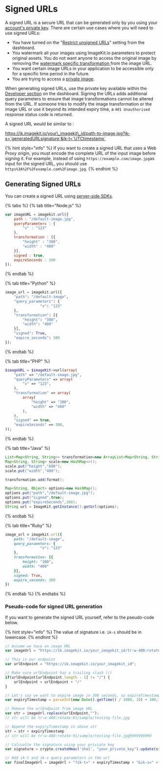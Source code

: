 # Signed URLs

A signed URL is a secure URL that can be generated only by you using your [account's private key](../../api-reference/api-introduction/api-keys.md#private-key). There are certain use cases where you will need to use signed URLs:

* You have turned on the "[Restrict unsigned URLs](./#restricting-unsigned-urls)" setting from the dashboard.
* You watermark all your images using ImageKit.io parameters to protect original assets. You do not want anyone to access the original image by removing the [watermark specific transformation ](../image-transformations/overlay.md#image-overlay)from the image URL.​
* You want certain image URLs in your application to be accessible only for a specific time period in the future.
* You are trying to access a [private image](private-images.md).

When generating signed URLs, use the private key available within the [Developer section](https://imagekit.io/dashboard#developers) on the dashboard. Signing the URLs adds additional query parameters to ensure that image transformations cannot be altered from the URL. If someone tries to modify the image transformation or the image URL or use it beyond its intended expiry time, a `401 Unauthorised` response status code is returned.

A signed URL would be similar to :

https://ik.imagekit.io/your\_imagekit\_id/path-to-image.jpg?ik-s=`generatedURLsignature`&ik-t=`UTCtimestamp`

{% hint style="info" %}
If you want to create a signed URL that uses a Web Proxy origin, you must encode the complete URL of the input image before signing it. For example, instead of using `https://example.com/image.jpg`as input for the signed URL, you should use `https%3A%2F%2Fexample.com%2Fimage.jpg`.
{% endhint %}

## Generating Signed URLs

You can create a signed URL using [server-side SDKs](../../api-reference/api-introduction/sdk.md#server-side-sdks).

{% tabs %}
{% tab title="Node.js" %}
```javascript
var imageURL = imagekit.url({
    path : "/default-image.jpg",
    queryParameters : {
        "v" : "123"
    },
    transformation : [{
        "height" : "300",
        "width" : "400"
    }],
    signed : true,
    expireSeconds : 300
});
```
{% endtab %}

{% tab title="Python" %}
```python
image_url = imagekit.url({
    "path": "/default-image",
    "query_parameters": {
                "v": "123"
    },
    "transformation": [{
        "height": "300",
        "width": "400"
    }],
    "signed": True,
    "expire_seconds": 300
});
```
{% endtab %}

{% tab title="PHP" %}
```php
$imageURL = $imageKit->url(array(
    "path" => "/default-image.jpg",
    "queryParameters" => array(
        "v" => "123",
    ),
    "transformation" => array(
        array(
            "height" => "300",
            "width" => "400"
        ),
    ),
    "signed" => true,
    "expireSeconds" => 300,
));
```
{% endtab %}

{% tab title="Java" %}
```java
List<Map<String, String>> transformation=new ArrayList<Map<String, String>>();
Map<String, String> scale=new HashMap<>();
scale.put("height","600");
scale.put("width","400");

transformation.add(format);

Map<String, Object> options=new HashMap();
options.put("path","/default-image.jpg");
options.put("signed",true);
options.put("expireSeconds",300);
String url = ImageKit.getInstance().getUrl(options);
```
{% endtab %}

{% tab title="Ruby" %}
```ruby
image_url = imagekit.url({
    path: "/default-image",
    query_parameters: {
                "v": "123"
    },
    transformation: [{
        height: "300",
        width: "400"
    }],
    signed: True,
    expire_seconds: 300
})
```
{% endtab %}
{% endtabs %}

### Pseudo-code for signed URL generation

If you want to generate the signed URL yourself, refer to the pseudo-code below.

{% hint style="info" %}
The value of signature i.e. `ik-s` should be in lowercase. 
{% endhint %}

```javascript
// Assume we have an image URL
var imageUrl = "https://ik.imagekit.io/your_imagekit_id/tr:w-400:rotate-91/sample/testing-file.jpg";

// This is our endpoint
var urlEndpoint = "https://ik.imagekit.io/your_imagekit_id";

// Make sure urlEndpoint has a trailing slash (/)
if(urlEndpoint[urlEndpoint.length - 1] != "/") {
    urlEndpoint = urlEndpoint + "/"
}

// Let's say we want to expire image in 300 seconds, so expireTimestamp (UTC timestamp) would be
var expiryTimestamp = parseInt(new Date().getTime() / 1000, 10) + 300;

// Remove the urlEndpoint from image URL
var str = imageUrl.replace(urlEndpoint,"");
// str will be tr:w-400:rotate-91/sample/testing-file.jpg

// Append the expiryTimestamp in above str
str = str + expiryTimestamp
// str will be tr:w-400:rotate-91/sample/testing-file.jpg9999999999

// Calcualte the signature using your priviate key 
var signature = crypto.createHmac('sha1', "your_private_key").update(str).digest('hex');

// Add ik-t and ik-s query parameters in the url
var finalImageUrl = imageUrl + "?ik-t=" + expiryTimestamp + "&ik-s=" + signature;
```

